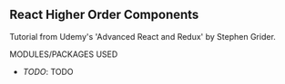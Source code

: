 ## React Higher Order Components

Tutorial from Udemy's 'Advanced React and Redux' by Stephen Grider.

MODULES/PACKAGES USED

* *TODO*: TODO
